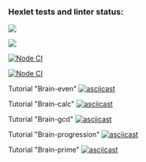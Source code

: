 ### Hexlet tests and linter status:
<a href="https://codeclimate.com/github/codeclimate/codeclimate/maintainability"><img src="https://api.codeclimate.com/v1/badges/a99a88d28ad37a79dbf6/maintainability" /></a>

<a href="https://codeclimate.com/github/codeclimate/codeclimate/test_coverage"><img src="https://api.codeclimate.com/v1/badges/a99a88d28ad37a79dbf6/test_coverage" /></a>

[![Node CI](https://github.com/Svet-Svet/frontend-project-lvl1/workflows/hexlet-check/badge.svg)](https://github.com/Svet-Svet/frontend-project-lvl1/actions)

[![Node CI](https://github.com/Svet-Svet/frontend-project-lvl1/workflows/Node%20CI/badge.svg)](https://github.com/Svet-Svet/frontend-project-lvl1/actions)

Tutorial "Brain-even" [![asciicast](https://asciinema.org/a/N9w5VwLfErtfiiLDBlHMJ0xB7.svg)](https://asciinema.org/a/N9w5VwLfErtfiiLDBlHMJ0xB7)

Tutorial "Brain-calc" [![asciicast](https://asciinema.org/a/mtHFzxMschBLia2DQXOtIohI6.svg)](https://asciinema.org/a/mtHFzxMschBLia2DQXOtIohI6)

Tutorial "Brain-gcd" [![asciicast](https://asciinema.org/a/YqfLG2zlisGFPm3ba1D8nzHrS.svg)](https://asciinema.org/a/YqfLG2zlisGFPm3ba1D8nzHrS)

Tutorial "Brain-progression" [![asciicast](https://asciinema.org/a/hkNYxaclWW2ZykD9QkyDqEgjR.svg)](https://asciinema.org/a/hkNYxaclWW2ZykD9QkyDqEgjR)

Tutorial "Brain-prime" [![asciicast](https://asciinema.org/a/rH2dKebAcn5gxEfcZ9AMOkgo8.svg)](https://asciinema.org/a/rH2dKebAcn5gxEfcZ9AMOkgo8)
